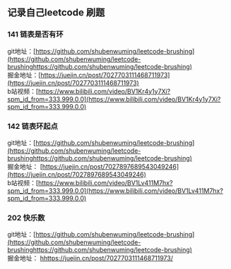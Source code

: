 ## 记录自己leetcode 刷题
### 141 链表是否有环
git地址：[https://github.com/shubenwuming/leetcode-brushing](https://github.com/shubenwuming/leetcode-brushinghttps://github.com/shubenwuming/leetcode-brushing)  
掘金地址：[https://juejin.cn/post/7027703111468711973](https://juejin.cn/post/7027703111468711973)  
b站视频：[https://www.bilibili.com/video/BV1Kr4y1y7Xi?spm_id_from=333.999.0.0](https://www.bilibili.com/video/BV1Kr4y1y7Xi?spm_id_from=333.999.0.0)

### 142 链表环起点
git地址：[https://github.com/shubenwuming/leetcode-brushing](https://github.com/shubenwuming/leetcode-brushinghttps://github.com/shubenwuming/leetcode-brushing)    
掘金地址： [https://juejin.cn/post/7027897689543049246](https://juejin.cn/post/7027897689543049246)  
b站视频：[https://www.bilibili.com/video/BV1Lv411M7hx?spm_id_from=333.999.0.0](https://www.bilibili.com/video/BV1Lv411M7hx?spm_id_from=333.999.0.0)

### 202 快乐数
git地址：[https://github.com/shubenwuming/leetcode-brushing](https://github.com/shubenwuming/leetcode-brushinghttps://github.com/shubenwuming/leetcode-brushing)     
掘金地址： [hhttps://juejin.cn/post/7027703111468711973/](hhttps://juejin.cn/post/7027703111468711973/)  
